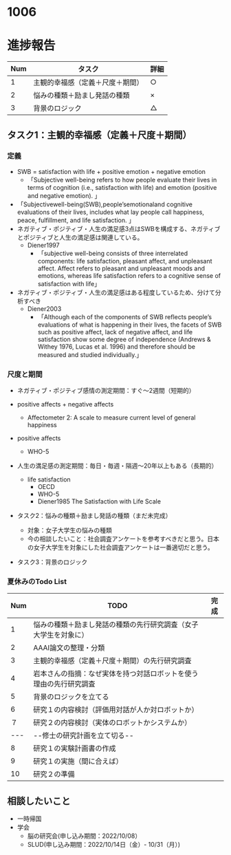 # 1006

# 進捗報告
|Num|タスク|詳細|
|----|----|----|
|1|主観的幸福感（定義＋尺度＋期間）|○|
|2|悩みの種類＋励まし発話の種類|×|
|3|背景のロジック|△|

## タスク1：主観的幸福感（定義＋尺度＋期間）
### 定義
- SWB = satisfaction with life + positive emotion + negative emotion
  - 「Subjective well-being refers to how people evaluate their lives in terms of cognition (i.e., satisfaction with life) and emotion (positive and negative emotion). 」
- 「Subjectivewell-being(SWB),people’semotionaland cognitive evaluations of their lives, includes what lay people call happiness, peace, fulfillment, and life satisfaction. 」
- ネガティブ・ポジティブ・人生の満足感3点はSWBを構成する、ネガティブとポジティブと人生の満足感は関連している。
  - Diener1997
    - 「subjective well-being consists of three interrelated components: life satisfaction, pleasant affect, and unpleasant affect. Affect refers to pleasant and unpleasant moods and emotions, whereas life satisfaction refers to a cognitive sense of satisfaction with life」
- ネガティブ・ポジティブ・人生の満足感はある程度しているため、分けて分析すべき
  - Diener2003
    - 「Although each of the components of SWB reflects people’s evaluations of what is happening in their lives, the facets of SWB such as positive affect, lack of negative affect, and life satisfaction show some degree of independence (Andrews & Withey 1976, Lucas et al. 1996) and therefore should be measured and studied individually.」
 ### 尺度と期間
 - ネガティブ・ポジティブ感情の測定期間：すぐ〜2週間（短期的）
  - positive affects + negative affects
    - Affectometer 2: A scale to measure current level of general happiness
  - positive affects
    - WHO-5
- 人生の満足感の測定期間：毎日・毎週・隔週〜20年以上もある（長期的）
  - life satisfaction
    - OECD
    - WHO-5
    - Diener1985 The Satisfaction with Life Scale

- タスク2：悩みの種類＋励まし発話の種類（まだ未完成）
  - 対象：女子大学生の悩みの種類
  - 今の相談したいこと：社会調査アンケートを参考すべきだと思う。日本の女子大学生を対象にした社会調査アンケートは一番適切だと思う。

- タスク3：背景のロジック




### 夏休みのTodo List
|Num|TODO|完成|
|----|----|----|
|1|悩みの種類＋励まし発話の種類の先行研究調査（女子大学生を対象に）||
|2|AAAI論文の整理・分類||
|3|主観的幸福感（定義＋尺度＋期間）の先行研究調査||
|4|岩本さんの指摘：なぜ実体を持つ対話ロボットを使う理由の先行研究調査||
|5|背景のロジックを立てる||
|6|研究１の内容検討（評価用対話が人か対ロボットか）||
|７|研究２の内容検討（実体のロボットかシステムか）||
|---|--修士の研究計画を立て切る--||
|8|研究１の実験計画書の作成||
|9|研究１の実施（間に合えば）||
|10|研究２の準備||

## 相談したいこと
- 一時帰国
- 学会
  - 脳の研究会(申し込み期間：2022/10/08）
  - SLUD(申し込み期間：2022/10/14日（金）- 10/31（月）)
